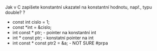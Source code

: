 Jak v C zapíšete konstantní ukazatel na konstantní hodnotu, např., typu double?
?
- const int cislo = 1;
- const  *int = &cislo;
- int const * ptr; - pointer na konstantní int 
- int * const ptr; - konstatní pointer na int 
- int const * const ptr2 = &a; - NOT SURE
#prpa 